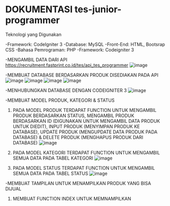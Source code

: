 #  DOKUMENTASI tes-junior-programmer

Teknologi yang Digunakan

-Framework: CodeIgniter 3
-Database: MySQL
-Front-End: HTML, Bootsrap CSS
-Bahasa Pemrograman: PHP
-Framework: Codeigniter 3


-MENGAMBIL DATA DARI API https://recruitment.fastprint.co.id/tes/api_tes_programmer 
![image](https://github.com/user-attachments/assets/16dc8a72-bb46-42be-a846-08bdbb8aa6ab)

-MEMBUAT DATABASE BERDASARKAN PRODUK DISEDIAKAN PADA API
![image](https://github.com/user-attachments/assets/4e0f7835-e2e1-426c-bd03-6cb2af179d05)
![image](https://github.com/user-attachments/assets/bdea5493-e61c-48cb-8f6b-9b3110b56b9b)
![image](https://github.com/user-attachments/assets/3475063a-b020-4c36-8f0c-abfcf9befc68)
![image](https://github.com/user-attachments/assets/e2c058d8-dd45-47bf-8c8c-cb4846ef0951)

-MENHUBUNGKAN DATABASE DENGAN CODEIGNITER 3
![image](https://github.com/user-attachments/assets/f0427413-3cbc-4246-a461-1cc3f7c2187e)

-MEMBUAT MODEL PRODUK, KATEGORI & STATUS
1. PADA MODEL PRODUK TERDAPAT FUNCTION UNTUK MENGAMBIL PRODUK BERDASARKAN STATUS, MENGAMBIL PRODUK BERDASARKAN ID (DIGUNAKAN UNTUK MENGAMBIL DATA PRODUK UNTUK DIEDIT), INPUT PRODUK (MENYIMPAN PRODUK KE DATABASE), UPDATE PRODUK (MENGUPDATE DATA PRODUK PADA DATABASE) & DELETE PRODUK (MENGHAPUS PRODUK DARI DATABASE)
![image](https://github.com/user-attachments/assets/bdb55f9e-6a91-4369-96ae-402946b9b524)
	
2. PADA MODEL KATEGORI TERDAPAT FUNCTION UNTUK MENGAMBIL SEMUA DATA PADA TABEL KATEGORI
![image](https://github.com/user-attachments/assets/6b6c1ace-3316-4f6d-bca9-8b981b05b8f6)

3. PADA MODEL STATUS TERDAPAT FUNCTION UNTUK MENGAMBIL SEMUA DATA PADA TABEL STATUS
![image](https://github.com/user-attachments/assets/7626e855-12a2-4936-8912-3aecf9d6fe12)


-MEMBUAT TAMPILAN UNTUK MENAMPILKAN PRODUK YANG BISA DIJUAL
 1. MEMBUAT FUNCTION INDEX UNTUK MEMNAMPILKAN 

